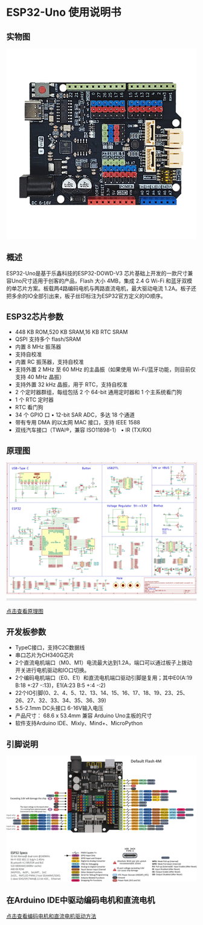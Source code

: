 # ESP32-Uno 使用说明书

## 实物图

![实物图](picture\634fbf46abc9f8ceb363f8ce6ab26d4.jpg)

## 概述

ESP32-Uno是基于乐鑫科技的ESP32-DOWD-V3 芯片基础上开发的一款尺寸兼容Uno尺寸适用于创客的产品，Flash 大小 4MB，集成 2.4 G Wi-Fi 和蓝牙双模的单芯片方案。板载两4路编码电机与两路直流电机，最大驱动电流 1.2A。板子还把多余的IO全部引出来，板子丝印标注为ESP32官方定义的IO顺序。

## ESP32芯片参数

* 448 KB ROM,520 KB SRAM,16 KB RTC SRAM
* QSPI 支持多个 flash/SRAM
* 内置 8 MHz 振荡器
* 支持自校准
* 内置 RC 振荡器，支持自校准
* 支持外置 2 MHz 至 60 MHz 的主晶振（如果使用 Wi-Fi/蓝牙功能，则目前仅支持 40 MHz 晶振）
* 支持外置 32 kHz 晶振，用于 RTC，支持自校准
* 2 个定时器群组，每组包括 2 个 64-bit 通用定时器和 1 个主系统看门狗
* 1 个 RTC 定时器
* RTC 看门狗
* 34 个 GPIO 口 • 12-bit SAR ADC，多达 18 个通道
* 带有专用 DMA 的以太网 MAC 接口，支持 IEEE 1588
* 双线汽车接口（TWAI®，兼容 ISO11898-1） • IR (TX/RX)

## 原理图

![原理图](picture\86512d3c5e12ad7351a493dcddfb0961.png)

[点击查看原理图](zh-cn/esp32/esp32-uno/esp32-uno.pdf ':ignore')

## 开发板参数

* TypeC接口，支持C2C数据线
* 串口芯片为CH340G芯片
* 2个直流电机端口（M0、M1）电流最大达到1.2A，端口可以通过板子上拨动开关进行电机驱动和IO口切换。
* 2个编码电机端口（E0、E1）和直流电机端口驱动引脚是复用；其中E0(A:19 B:18 +:27 -:13)，E1(A:23 B:5 +:4 -:2)
* 22个IO引脚(0、2、4、5、12、13、14、15、16、17、18、19、23、25、26、27、32、33、34、35、36、39)
* 5.5-2.1mm DC头接口 6-16V输入电压
* 产品尺寸： 68.6 x 53.4mm 兼容 Arduino Uno主板的尺寸
* 软件支持Arduino IDE、Mixly、Mind+、MicroPython

## 引脚说明

![引脚说明图](picture\Esp32_UNO_标注图.png)

## 在Arduino IDE中驱动编码电机和直流电机

[点击查看编码电机和直流电机驱动方法](zh-cn/esp32/maker_esp32_pro/maker_esp32_pro.md#驱动编码电机与直流电机)
